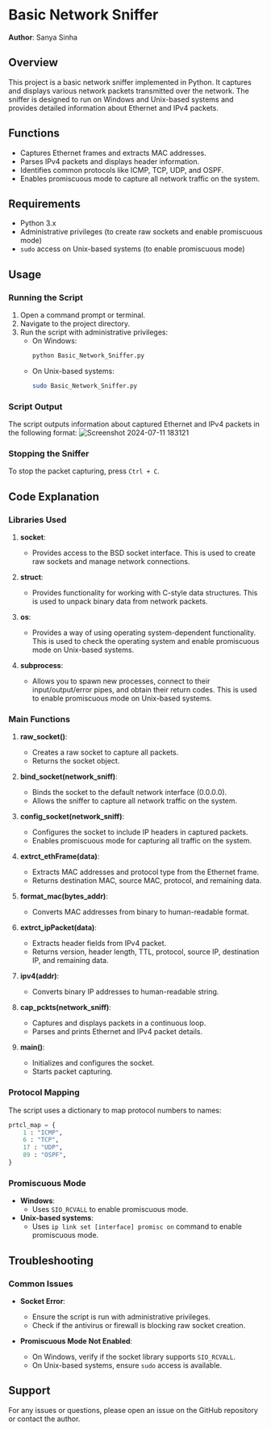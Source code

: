 # __Basic Network Sniffer__

**Author**: Sanya Sinha

## Overview

This project is a basic network sniffer implemented in Python. It captures and displays various network packets transmitted over the network. The sniffer is designed to run on Windows and Unix-based systems and provides detailed information about Ethernet and IPv4 packets.

## Functions

- Captures Ethernet frames and extracts MAC addresses.
- Parses IPv4 packets and displays header information.
- Identifies common protocols like ICMP, TCP, UDP, and OSPF.
- Enables promiscuous mode to capture all network traffic on the system.

## Requirements

- Python 3.x
- Administrative privileges (to create raw sockets and enable promiscuous mode)
- `sudo` access on Unix-based systems (to enable promiscuous mode)

## Usage

### Running the Script

1. Open a command prompt or terminal.
2. Navigate to the project directory.
3. Run the script with administrative privileges:
    - On Windows:
        ```sh
        python Basic_Network_Sniffer.py
        ```
    - On Unix-based systems:
        ```sh
        sudo Basic_Network_Sniffer.py
        ```

### Script Output

The script outputs information about captured Ethernet and IPv4 packets in the following format:
![Screenshot 2024-07-11 183121](https://github.com/SanyaSinha11/CodeAlpha-Basic_Network_Sniffer/assets/124815376/b3ae68cd-bb8b-415d-8394-f24356d4d238)

### Stopping the Sniffer

To stop the packet capturing, press `Ctrl + C`.

## Code Explanation

### Libraries Used

1. **socket**:
    - Provides access to the BSD socket interface. This is used to create raw sockets and manage network connections.
    
2. **struct**:
    - Provides functionality for working with C-style data structures. This is used to unpack binary data from network packets.
    
3. **os**:
    - Provides a way of using operating system-dependent functionality. This is used to check the operating system and enable promiscuous mode on Unix-based systems.
    
4. **subprocess**:
    - Allows you to spawn new processes, connect to their input/output/error pipes, and obtain their return codes. This is used to enable promiscuous mode on Unix-based systems.

### Main Functions

1. **raw_socket()**:
    - Creates a raw socket to capture all packets.
    - Returns the socket object.

2. **bind_socket(network_sniff)**:
    - Binds the socket to the default network interface (0.0.0.0).
    - Allows the sniffer to capture all network traffic on the system.

3. **config_socket(network_sniff)**:
    - Configures the socket to include IP headers in captured packets.
    - Enables promiscuous mode for capturing all traffic on the system.

4. **extrct_ethFrame(data)**:
    - Extracts MAC addresses and protocol type from the Ethernet frame.
    - Returns destination MAC, source MAC, protocol, and remaining data.

5. **format_mac(bytes_addr)**:
    - Converts MAC addresses from binary to human-readable format.

6. **extrct_ipPacket(data)**:
    - Extracts header fields from IPv4 packet.
    - Returns version, header length, TTL, protocol, source IP, destination IP, and remaining data.

7. **ipv4(addr)**:
    - Converts binary IP addresses to human-readable string.

8. **cap_pckts(network_sniff)**:
    - Captures and displays packets in a continuous loop.
    - Parses and prints Ethernet and IPv4 packet details.

9. **main()**:
    - Initializes and configures the socket.
    - Starts packet capturing.

### Protocol Mapping

The script uses a dictionary to map protocol numbers to names:
```python
prtcl_map = {
    1 : "ICMP",
    6 : "TCP",
    17 : "UDP",
    89 : "OSPF",
}
```

### Promiscuous Mode

- **Windows**:
    - Uses `SIO_RCVALL` to enable promiscuous mode.
- **Unix-based systems**:
    - Uses `ip link set [interface] promisc on` command to enable promiscuous mode.

## Troubleshooting

### Common Issues

- **Socket Error**:
    - Ensure the script is run with administrative privileges.
    - Check if the antivirus or firewall is blocking raw socket creation.

- **Promiscuous Mode Not Enabled**:
    - On Windows, verify if the socket library supports `SIO_RCVALL`.
    - On Unix-based systems, ensure `sudo` access is available.

## Support

For any issues or questions, please open an issue on the GitHub repository or contact the author. 


